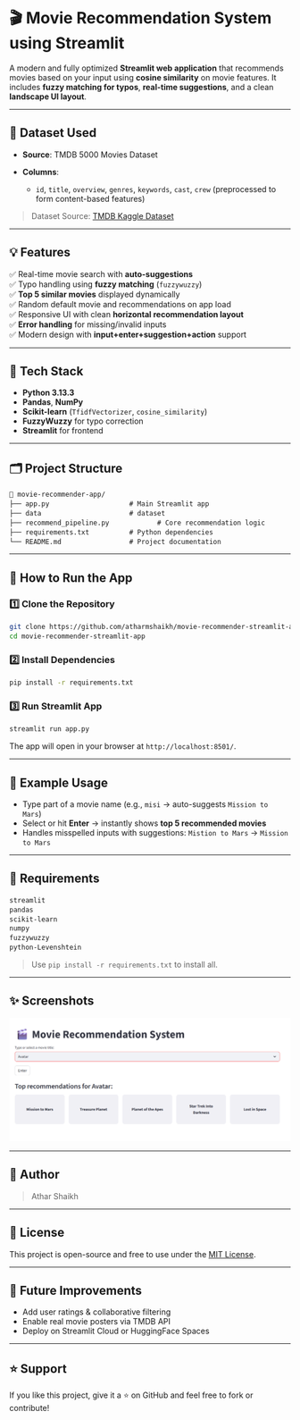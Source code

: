 
# 🎬 Movie Recommendation System using Streamlit

A modern and fully optimized **Streamlit web application** that recommends movies based on your input using **cosine similarity** on movie features. It includes **fuzzy matching for typos**, **real-time suggestions**, and a clean **landscape UI layout**.

---

## 📂 Dataset Used

- **Source**: TMDB 5000 Movies Dataset  

- **Columns**:
  - `id`, `title`, `overview`, `genres`, `keywords`, `cast`, `crew` (preprocessed to form content-based features)

> Dataset Source: [TMDB Kaggle Dataset](https://www.kaggle.com/datasets/tmdb/tmdb-movie-metadata)

---

## 💡 Features

✅ Real-time movie search with **auto-suggestions**  
✅ Typo handling using **fuzzy matching** (`fuzzywuzzy`)  
✅ **Top 5 similar movies** displayed dynamically  
✅ Random default movie and recommendations on app load  
✅ Responsive UI with clean **horizontal recommendation layout**  
✅ **Error handling** for missing/invalid inputs  
✅ Modern design with **input+enter+suggestion+action** support  

---

## 🧰 Tech Stack

- **Python 3.13.3**
- **Pandas**, **NumPy**
- **Scikit-learn** (`TfidfVectorizer`, `cosine_similarity`)
- **FuzzyWuzzy** for typo correction
- **Streamlit** for frontend

---

## 🗂️ Project Structure

```txt
📁 movie-recommender-app/
├── app.py                    # Main Streamlit app
├── data                      # dataset
├── recommend_pipeline.py            # Core recommendation logic
├── requirements.txt          # Python dependencies
└── README.md                 # Project documentation

```

---

## 🚀 How to Run the App

### 1️⃣ Clone the Repository

```bash
git clone https://github.com/atharmshaikh/movie-recommender-streamlit-app.git
cd movie-recommender-streamlit-app
```

### 2️⃣ Install Dependencies

```bash
pip install -r requirements.txt
```

### 3️⃣ Run Streamlit App

```bash
streamlit run app.py
```

The app will open in your browser at `http://localhost:8501/`.

---

## 🧪 Example Usage

- Type part of a movie name (e.g., `misi` → auto-suggests `Mission to Mars`)
- Select or hit **Enter** → instantly shows **top 5 recommended movies**
- Handles misspelled inputs with suggestions: `Mistion to Mars` → `Mission to Mars`

---

## 🔐 Requirements

```txt
streamlit
pandas
scikit-learn
numpy
fuzzywuzzy
python-Levenshtein
```

> Use `pip install -r requirements.txt` to install all.

---

## ✨ Screenshots

![App Screenshot](app-screenshot.png)

---

## 👤 Author

> Athar Shaikh
---

## 📄 License

This project is open-source and free to use under the [MIT License](LICENSE).

---

## 🧠 Future Improvements

- Add user ratings & collaborative filtering
- Enable real movie posters via TMDB API
- Deploy on Streamlit Cloud or HuggingFace Spaces

---

## ⭐ Support

If you like this project, give it a ⭐ on GitHub and feel free to fork or contribute!
